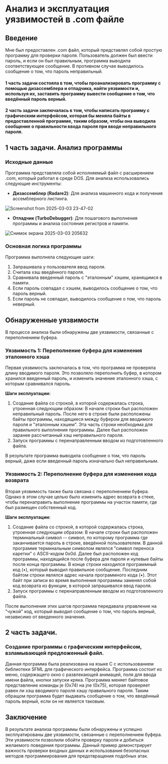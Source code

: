 # Анализ и эксплуатация уязвимостей в .com файле

## Введение

Мне был предоставлен .com файл, который представлял собой простую программу для проверки пароля. Пользователь должен был ввести пароль, и если он был правильным, программа выводила соответствующее сообщение. В противном случае выводилось сообщение о том, что пароль неправильный.
#### 1 часть задачи состояла в том, чтобы проанализировать программу с помощью дизассемблера и отладчика, найти уязвимости и, используя их, заставить программу вывести сообщение о том, что введённый пароль верный.
#### 2 часть задачи заключалась в том, чтобы написать программу с графическим интерфейсом, которая бы меняла байты в предоставленной программе, таким образом, чтобы она выводила сообщение о правильности ввода пароля при вводе неправильного пароля.

## 1 часть задачи. Анализ программы

### Исходные данные

Программа представляла собой исполняемый файл с расширением .com, который работал в среде DOS. Для анализа использовались следующие инструменты:

- **Дизассемблер (Radare2)**: Для анализа машинного кода и получения ассемблерного листинга.


![Screenshot from 2025-03-03 23-47-02](https://github.com/user-attachments/assets/226a4fa8-d49c-43fc-81c1-e7e57dbafe5d)


- **Отладчик (TurboDebugger)**: Для пошагового выполнения программы и анализа состояния регистров и памяти.


![Снимок экрана 2025-03-03 205632](https://github.com/user-attachments/assets/33aaa6ca-a1c1-4463-aa2e-831d7353e0ec)


### Основная логика программы

Программа выполняла следующие шаги:

1. Запрашивала у пользователя ввод пароля.
2. Считала хэш введённого пароля.
3. Сравнивала введенный пароль с "эталонным" хэшем, хранящимся в памяти.
4. Если пароль совпадал с хэшем, выводилось сообщение о том, что пароль верный.
5. Если пароль не совпадал, выводилось сообщение о том, что пароль неверный.

## Обнаруженные уязвимости

В процессе анализа были обнаружены две уязвимости, связанные с переполнением буфера.

### Уязвимость 1: Переполнение буфера для изменения эталонного хэша

Первая уязвимость заключалась в том, что программа не проверяла длину вводимого пароля. Это позволяло переполнить буфер, в котором хранился введенный пароль, и изменить значение эталонного хэша, с которым сравнивался пароль.

**Шаги эксплуатации:**


1. Создание файла со строкой, в которой содержалась строка, утроенная следующим образом: В начале строки был расположен неправильный пароль. После него в строке были расположены байты программы, находящиеся между буфером для вводимого пароля и "эталонным хэшем". Эта часть строки необходима для правильного выполнения программы. Далее был расположен заранее рассчитанный хэш неправильного пароля.
2. Запуск программы с перенаправленным вводом из подготовленного файла.

В результате программа выводила сообщение о том, что пароль верный, даже если введенный пароль изначально был неправильным.

### Уязвимость 2: Переполнение буфера для изменения кода возврата

Вторая уязвимость также была связана с переполнением буфера. Однако в этом случае целью было изменить адрес возврата в стеке, чтобы перенаправить выполнение программы на участок памяти, где был размещен собственный код.

**Шаги эксплуатации:**

1. Создание файла со строкой, в которой содержалась строка, утроенная следующим образом: В начале строки был расположен терминальный символ -- символ, по которому программа где заканчивается пароль в строке, введённой пользователем. В данной программе терминальным символом являлся "символ переноса каретки" с ASCII-кодом 0x0d. Далее был расположен код программы, находящийся после буфера для пароля и нулевые байты после конца программы. В конце строки находился программный код (•), который выводил правильное сообщение. Последним байтом строки являлся адрес начала программного кода (•). Этот байт при записи во время выполнения программы заменял собой код возврата из функции, в которой запрашивался ввод пароля.
2. Запуск программы с перенаправленным вводом из подготовленного файла.

После выполнения этих шагов программа передавала управление на "чужой" код, который выводил сообщение о том, что пароль верный, независимо от введенного значения.

## 2 часть задачи.

### Создание программы с графическим интерфейсом, взламывающей предложенный файл.

Данная программа была реализована на языке С с использованием библиотеки SFML для графического интерфейса.
Программа состоит из меню, содержащего окно с развлекающей анимацей, поля для ввода имени файла, кнопки запуски кряка.
Программа меняет байтовое представление команды je (0x74) на jne (0x75), которая проверяет равен ли хэш вводимого пароля хэшу правильного пароля. Таким обращом программа будет выдавать сообщение о том, что введённый пароль верный, если он не является таковым.

## Заключение

В результате анализа программы были обнаружены и успешно эксплуатированы две уязвимости, связанные с переполнением буфера. Эти уязвимости позволили обойти проверку пароля и добиться желаемого поведения программы. Данный пример демонстрирует важность проверки входных данных и использования безопасных методов программирования для предотвращения подобных атак.

